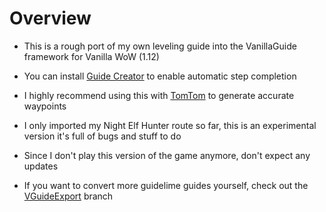 Overview
============
* This is a rough port of my own leveling guide into the VanillaGuide framework for Vanilla WoW (1.12)

* You can install [Guide Creator](https://github.com/Zarant/GuideCreator/tree/classic) to enable automatic step completion

* I highly recommend using this with [TomTom](https://github.com/cralor/TomTomVanilla) to generate accurate waypoints

* I only imported my Night Elf Hunter route so far, this is an experimental version it's full of bugs and stuff to do

* Since I don't play this version of the game anymore, don't expect any updates

* If you want to convert more guidelime guides yourself, check out the [VGuideExport](https://github.com/Zarant/Guidelime_Zarant/blob/e48fb1bbc00e9632edb005510fa76970e85a72d7/Guidelime_Zarant.lua#L1158) branch
